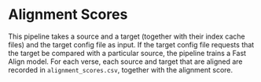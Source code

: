 # Alignment Scores

This pipeline takes a source and a target (together with their index cache files) and the target config file as input. If the target config file requests that the target be compared with a particular source, the pipeline trains a Fast Align model. For each verse, each source and target that are aligned are recorded in `alignment_scores.csv`, together with the alignment score.